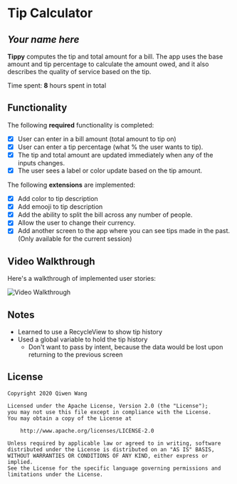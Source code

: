 # Tip Calculator 

## *Your name here*

**Tippy** computes the tip and total amount for a bill. The app uses the base amount and tip percentage to calculate the amount owed, and it also describes the quality of service based on the tip.

Time spent: **8** hours spent in total

## Functionality 

The following **required** functionality is completed:

* [X] User can enter in a bill amount (total amount to tip on)
* [X] User can enter a tip percentage (what % the user wants to tip).
* [X] The tip and total amount are updated immediately when any of the inputs changes.
* [X] The user sees a label or color update based on the tip amount. 

The following **extensions** are implemented:

* [X] Add color to tip description
* [X] Add emooji to tip description
* [X] Add the ability to split the bill across any number of people.
* [X] Allow the user to change their currency.
* [X] Add another screen to the app where you can see tips made in the past. (Only available for the current session)

## Video Walkthrough

Here's a walkthrough of implemented user stories:

<img src='https://imgur.com/Tu9nMjQ' title='Video Walkthrough' width='' alt='Video Walkthrough' />

## Notes

- Learned to use a RecycleView to show tip history
- Used a global variable to hold the tip history
    - Don't want to pass by intent, because the data would be lost upon returning to the previous screen
    
## License

    Copyright 2020 Qiwen Wang

    Licensed under the Apache License, Version 2.0 (the "License");
    you may not use this file except in compliance with the License.
    You may obtain a copy of the License at

        http://www.apache.org/licenses/LICENSE-2.0

    Unless required by applicable law or agreed to in writing, software
    distributed under the License is distributed on an "AS IS" BASIS,
    WITHOUT WARRANTIES OR CONDITIONS OF ANY KIND, either express or implied.
    See the License for the specific language governing permissions and
    limitations under the License.
